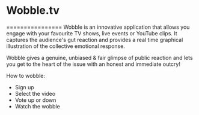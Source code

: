 # Wobble.tv
================
Wobble is an innovative application that allows you engage with your favourite TV shows, live events or YouTube clips. It captures the audience's gut reaction and provides a real time graphical illustration of the collective emotional response.

Wobble gives a genuine, unbiased & fair glimpse of public reaction and lets you get to the heart of the issue with an honest and immediate outcry!

How to wobble:
* Sign up
* Select the video
* Vote up  or down 
* Watch the wobble
